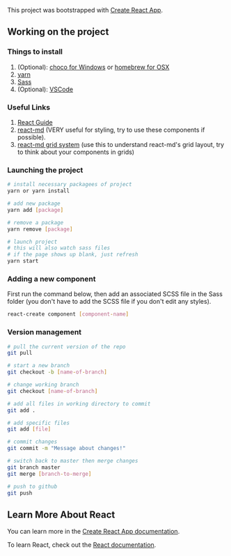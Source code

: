 This project was bootstrapped with [Create React App](https://github.com/facebook/create-react-app).

## Working on the project

### Things to install
1. (Optional): [choco for Windows](https://chocolatey.org/install) or [homebrew for OSX](https://brew.sh/)
2. [yarn](https://yarnpkg.com/lang/en/docs/install/#windows-stable)
3. [Sass](https://sass-lang.com/install)
4. (Optional): [VSCode](https://code.visualstudio.com/download)

### Useful Links
1. [React Guide](https://reactjs.org/docs/hello-world.html)
2. [react-md](https://react-md.mlaursen.com/) (VERY useful for styling, try to use these components if possible). 
3. [react-md grid system](https://react-md.mlaursen.com/components/grids) (use this to understand react-md's grid layout, try to think about your components in grids)

### Launching the project
```bash
# install necessary packagees of project
yarn or yarn install

# add new package
yarn add [package]

# remove a package
yarn remove [package]

# launch project
# this will also watch sass files
# if the page shows up blank, just refresh
yarn start
```

### Adding a new component

First run the command below, then add an associated SCSS file in the Sass folder (you don't have to add the SCSS file if you don't edit any styles).

```bash
react-create component [component-name]
```


### Version management
```bash
# pull the current version of the repo
git pull

# start a new branch
git checkout -b [name-of-branch]

# change working branch
git checkout [name-of-branch]

# add all files in working directory to commit
git add .

# add specific files
git add [file]

# commit changes
git commit -m "Message about changes!"

# switch back to master then merge changes
git branch master
git merge [branch-to-merge]

# push to github
git push
```

## Learn More About React

You can learn more in the [Create React App documentation](https://facebook.github.io/create-react-app/docs/getting-started).

To learn React, check out the [React documentation](https://reactjs.org/).
